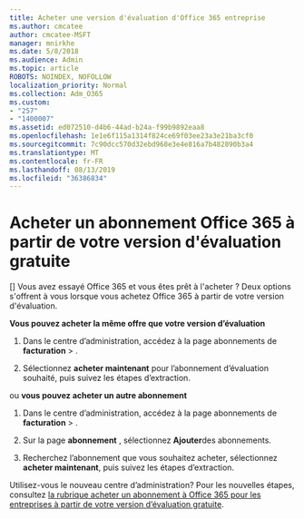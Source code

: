 ```yaml
---
title: Acheter une version d'évaluation d'Office 365 entreprise
ms.author: cmcatee
author: cmcatee-MSFT
manager: mnirkhe
ms.date: 5/8/2018
ms.audience: Admin
ms.topic: article
ROBOTS: NOINDEX, NOFOLLOW
localization_priority: Normal
ms.collection: Adm_O365
ms.custom:
- "257"
- "1400007"
ms.assetid: ed072510-d4b6-44ad-b24a-f99b9892eaa8
ms.openlocfilehash: 1e1e6f115a1314f824ce69f03ee23a3e21ba3cf0
ms.sourcegitcommit: 7c90dcc570d32ebd968e3e4e816a7b482890b3a4
ms.translationtype: MT
ms.contentlocale: fr-FR
ms.lasthandoff: 08/13/2019
ms.locfileid: "36386834"
---
```

# <a name="buy-a-subscription-to-office-365-from-your-free-trial"></a>Acheter un abonnement Office 365 à partir de votre version d'évaluation gratuite

[] Vous avez essayé Office 365 et vous êtes prêt à l'acheter ? Deux options s'offrent à vous lorsque vous achetez Office 365 à partir de votre version d'évaluation.
  
 **Vous pouvez acheter la même offre que votre version d’évaluation**
  
1. Dans le centre d’administration, accédez à la page abonnements de **facturation** \> [](https://go.microsoft.com/fwlink/p/?linkid=842054) .

2. Sélectionnez **acheter maintenant** pour l’abonnement d’évaluation souhaité, puis suivez les étapes d’extraction.

ou **vous pouvez acheter un autre abonnement**
  
1. Dans le centre d’administration, accédez à la page abonnements de **facturation** \> [](https://go.microsoft.com/fwlink/p/?linkid=842054) .

2. Sur la page **abonnement** , sélectionnez **Ajouter**des abonnements.

3. Recherchez l’abonnement que vous souhaitez acheter, sélectionnez **acheter maintenant**, puis suivez les étapes d’extraction.

Utilisez-vous le nouveau centre d’administration? Pour les nouvelles étapes, consultez [la rubrique acheter un abonnement à Office 365 pour les entreprises à partir de votre version d’évaluation gratuite](https://docs.microsoft.com/en-us/office365/admin/subscriptions-and-billing/buy-a-subscription-from-your-free-trial).